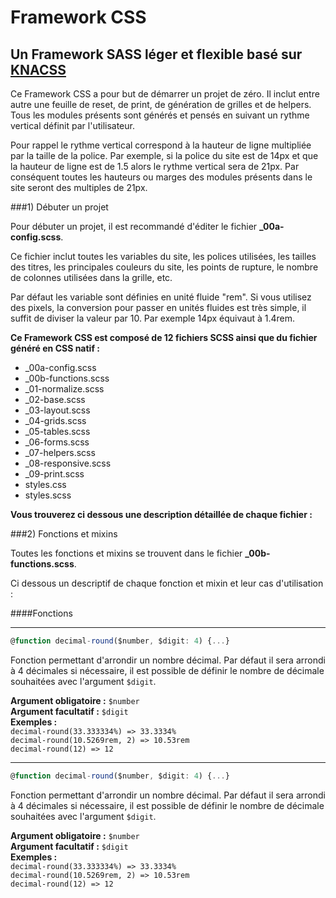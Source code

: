 # Framework CSS
## Un Framework SASS léger et flexible basé sur [KNACSS](https://github.com/alsacreations/KNACSS)

Ce Framework CSS a pour but de démarrer un projet de zéro. Il inclut entre autre une feuille de reset, de print, de génération de grilles et de helpers. Tous les modules présents sont générés et pensés en suivant un rythme vertical définit par l'utilisateur. 

Pour rappel le rythme vertical correspond à la hauteur de ligne multipliée par la taille de la police. Par exemple, si la police du site est de 14px et que la hauteur de ligne est de 1.5 alors le rythme vertical sera de 21px. Par conséquent toutes les hauteurs ou marges des modules présents dans le site seront des multiples de 21px.


###1) Débuter un projet

Pour débuter un projet, il est recommandé d'éditer le fichier **_00a-config.scss**.

Ce fichier inclut toutes les variables du site, les polices utilisées, les tailles des titres, les principales couleurs du site, les points de rupture, le nombre de colonnes utilisées dans la grille, etc.

Par défaut les variable sont définies en unité fluide "rem". Si vous utilisez des pixels, la conversion pour passer en unités fluides est très simple, il suffit de diviser la valeur par 10. Par exemple 14px équivaut à 1.4rem.

**Ce Framework CSS est composé de 12 fichiers SCSS ainsi que du fichier généré en CSS natif :**

* _00a-config.scss
* _00b-functions.scss
* _01-normalize.scss
* _02-base.scss
* _03-layout.scss
* _04-grids.scss
* _05-tables.scss
* _06-forms.scss
* _07-helpers.scss
* _08-responsive.scss
* _09-print.scss
* styles.css
* styles.scss

**Vous trouverez ci dessous une description détaillée de chaque fichier :**

###2) Fonctions et mixins

Toutes les fonctions et mixins se trouvent dans le fichier **_00b-functions.scss**.

Ci dessous un descriptif de chaque fonction et mixin et leur cas d'utilisation :

####Fonctions

---

```js
@function decimal-round($number, $digit: 4) {...}
```
Fonction permettant d'arrondir un nombre décimal. Par défaut il sera arrondi à 4 décimales si nécessaire, il est possible de définir le nombre de décimale souhaitées avec l'argument `$digit`.

**Argument obligatoire :** `$number`  
**Argument facultatif :** `$digit`  
**Exemples :**  
`decimal-round(33.333334%) => 33.3334%`  
`decimal-round(10.5269rem, 2) => 10.53rem`  
`decimal-round(12) => 12`

---

```js
@function decimal-round($number, $digit: 4) {...}
```
Fonction permettant d'arrondir un nombre décimal. Par défaut il sera arrondi à 4 décimales si nécessaire, il est possible de définir le nombre de décimale souhaitées avec l'argument `$digit`.

**Argument obligatoire :** `$number`  
**Argument facultatif :** `$digit`  
**Exemples :**  
`decimal-round(33.333334%) => 33.3334%`  
`decimal-round(10.5269rem, 2) => 10.53rem`  
`decimal-round(12) => 12`